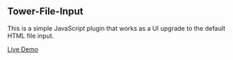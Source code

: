 ﻿## Tower-File-Input

This is a simple JavaScript plugin that works as a UI upgrade to the default HTML file input.

[Live Demo](https://struttower.github.io/tower-file-input/demo/index.html)
